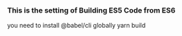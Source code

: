 ### This is the setting of Building ES5 Code from ES6


you need to install @babel/cli globally
yarn build